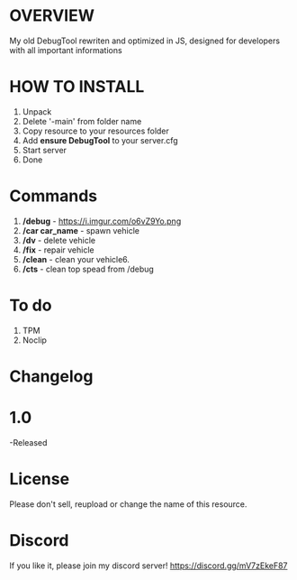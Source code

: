 # OVERVIEW
My old DebugTool rewriten and optimized in JS, designed for developers with all important informations

# HOW TO INSTALL
1. Unpack
2. Delete '-main' from folder name
3. Copy resource to your resources folder
4. Add **ensure DebugTool** to your server.cfg
5. Start server 
6. Done

# Commands
1. **/debug** - https://i.imgur.com/o6vZ9Yo.png
2. **/car car_name** - spawn vehicle
3. **/dv** - delete vehicle
4. **/fix** - repair vehicle
5. **/clean** - clean your vehicle6. 
6. **/cts** - clean top spead from /debug

# To do
1. TPM
2. Noclip

# Changelog

# 1.0
  -Released

# License
Please don't sell, reupload or change the name of this resource.

# Discord
If you like it, please join my discord server! https://discord.gg/mV7zEkeF87
